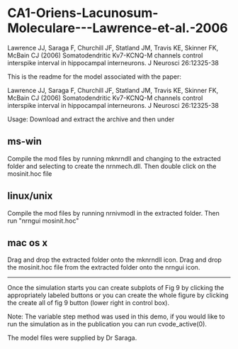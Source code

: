 # CA1-Oriens-Lacunosum-Moleculare---Lawrence-et-al.-2006
Lawrence JJ, Saraga F, Churchill JF, Statland JM, Travis KE, Skinner FK, McBain CJ (2006) Somatodendritic Kv7-KCNQ-M channels control interspike interval in hippocampal interneurons. J Neurosci 26:12325-38

This is the readme for the model associated with the paper:

Lawrence JJ, Saraga F, Churchill JF, Statland JM, Travis KE, Skinner FK, McBain CJ (2006) Somatodendritic Kv7-KCNQ-M channels control interspike interval in hippocampal interneurons. J Neurosci 26:12325-38

Usage:
Download and extract the archive and then under

ms-win
------
Compile the mod files by running mknrndll and changing to the extracted folder and selecting to create the nrnmech.dll. Then double click on the mosinit.hoc file

linux/unix
----------
Compile the mod files by running nrnivmodl in the extracted folder. Then run "nrngui mosinit.hoc"

mac os x
--------
Drag and drop the extracted folder onto the mknrndll icon.  Drag and drop the mosinit.hoc file from the extracted folder onto the nrngui icon.

----------
Once the simulation starts you can create subplots of Fig 9 by clicking the appropriately labeled buttons or you can create the whole figure by clicking the create all of fig 9 button (lower right in control box).

Note: The variable step method was used in this demo, if you would like to run the simulation as in the publication you can run cvode_active(0).

The model files were supplied by Dr Saraga.
